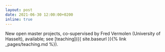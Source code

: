 ```yaml
---
layout: post
date: 2021-06-30 12:00:00+0200
inline: true
---
```


New open master projects, co-supervised by Fred Vermolen (University of Hasselt), available; see [teaching]({{ site.baseurl }}{% link _pages/teaching.md %}).
